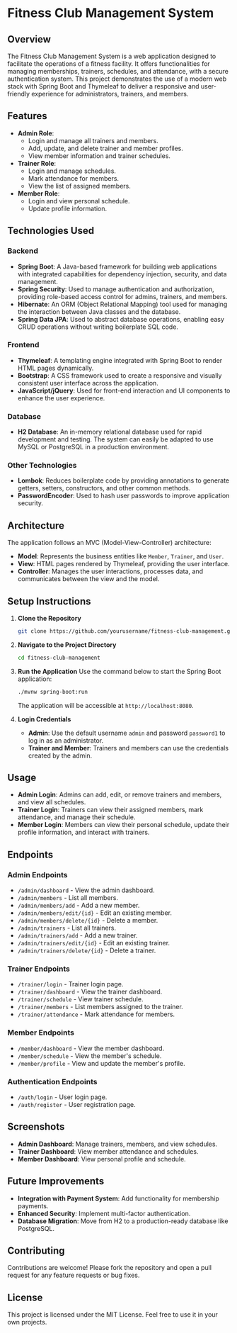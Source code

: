 # Fitness Club Management System

## Overview
The Fitness Club Management System is a web application designed to facilitate the operations of a fitness facility. It offers functionalities for managing memberships, trainers, schedules, and attendance, with a secure authentication system. This project demonstrates the use of a modern web stack with Spring Boot and Thymeleaf to deliver a responsive and user-friendly experience for administrators, trainers, and members.

## Features
- **Admin Role**:
    - Login and manage all trainers and members.
    - Add, update, and delete trainer and member profiles.
    - View member information and trainer schedules.
- **Trainer Role**:
    - Login and manage schedules.
    - Mark attendance for members.
    - View the list of assigned members.
- **Member Role**:
    - Login and view personal schedule.
    - Update profile information.

## Technologies Used
### Backend
- **Spring Boot**: A Java-based framework for building web applications with integrated capabilities for dependency injection, security, and data management.
- **Spring Security**: Used to manage authentication and authorization, providing role-based access control for admins, trainers, and members.
- **Hibernate**: An ORM (Object Relational Mapping) tool used for managing the interaction between Java classes and the database.
- **Spring Data JPA**: Used to abstract database operations, enabling easy CRUD operations without writing boilerplate SQL code.

### Frontend
- **Thymeleaf**: A templating engine integrated with Spring Boot to render HTML pages dynamically.
- **Bootstrap**: A CSS framework used to create a responsive and visually consistent user interface across the application.
- **JavaScript/jQuery**: Used for front-end interaction and UI components to enhance the user experience.

### Database
- **H2 Database**: An in-memory relational database used for rapid development and testing. The system can easily be adapted to use MySQL or PostgreSQL in a production environment.

### Other Technologies
- **Lombok**: Reduces boilerplate code by providing annotations to generate getters, setters, constructors, and other common methods.
- **PasswordEncoder**: Used to hash user passwords to improve application security.

## Architecture
The application follows an MVC (Model-View-Controller) architecture:
- **Model**: Represents the business entities like `Member`, `Trainer`, and `User`.
- **View**: HTML pages rendered by Thymeleaf, providing the user interface.
- **Controller**: Manages the user interactions, processes data, and communicates between the view and the model.

## Setup Instructions
1. **Clone the Repository**
   ```bash
   git clone https://github.com/yourusername/fitness-club-management.git
   ```
2. **Navigate to the Project Directory**
   ```bash
   cd fitness-club-management
   ```
3. **Run the Application**
   Use the command below to start the Spring Boot application:
   ```bash
   ./mvnw spring-boot:run
   ```
   The application will be accessible at `http://localhost:8080`.

4. **Login Credentials**
    - **Admin**: Use the default username `admin` and password `password1` to log in as an administrator.
    - **Trainer and Member**: Trainers and members can use the credentials created by the admin.

## Usage
- **Admin Login**: Admins can add, edit, or remove trainers and members, and view all schedules.
- **Trainer Login**: Trainers can view their assigned members, mark attendance, and manage their schedule.
- **Member Login**: Members can view their personal schedule, update their profile information, and interact with trainers.

## Endpoints
### Admin Endpoints
- `/admin/dashboard` - View the admin dashboard.
- `/admin/members` - List all members.
- `/admin/members/add` - Add a new member.
- `/admin/members/edit/{id}` - Edit an existing member.
- `/admin/members/delete/{id}` - Delete a member.
- `/admin/trainers` - List all trainers.
- `/admin/trainers/add` - Add a new trainer.
- `/admin/trainers/edit/{id}` - Edit an existing trainer.
- `/admin/trainers/delete/{id}` - Delete a trainer.

### Trainer Endpoints
- `/trainer/login` - Trainer login page.
- `/trainer/dashboard` - View the trainer dashboard.
- `/trainer/schedule` - View trainer schedule.
- `/trainer/members` - List members assigned to the trainer.
- `/trainer/attendance` - Mark attendance for members.

### Member Endpoints
- `/member/dashboard` - View the member dashboard.
- `/member/schedule` - View the member's schedule.
- `/member/profile` - View and update the member's profile.

### Authentication Endpoints
- `/auth/login` - User login page.
- `/auth/register` - User registration page.

## Screenshots
- **Admin Dashboard**: Manage trainers, members, and view schedules.
- **Trainer Dashboard**: View member attendance and schedules.
- **Member Dashboard**: View personal profile and schedule.

## Future Improvements
- **Integration with Payment System**: Add functionality for membership payments.
- **Enhanced Security**: Implement multi-factor authentication.
- **Database Migration**: Move from H2 to a production-ready database like PostgreSQL.

## Contributing
Contributions are welcome! Please fork the repository and open a pull request for any feature requests or bug fixes.

## License
This project is licensed under the MIT License. Feel free to use it in your own projects.

